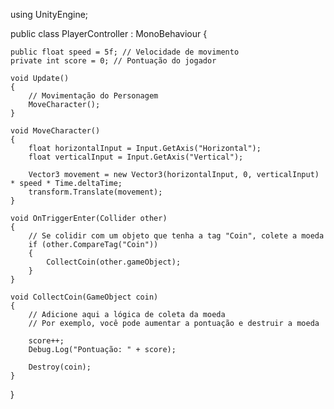 using UnityEngine;

public class PlayerController : MonoBehaviour
{
   
    public float speed = 5f; // Velocidade de movimento
    private int score = 0; // Pontuação do jogador

    void Update()
    {
        // Movimentação do Personagem
        MoveCharacter();
    }

    void MoveCharacter()
    {
        float horizontalInput = Input.GetAxis("Horizontal");
        float verticalInput = Input.GetAxis("Vertical");

        Vector3 movement = new Vector3(horizontalInput, 0, verticalInput) * speed * Time.deltaTime;
        transform.Translate(movement);
    }

    void OnTriggerEnter(Collider other)
    {
        // Se colidir com um objeto que tenha a tag "Coin", colete a moeda
        if (other.CompareTag("Coin"))
        {
            CollectCoin(other.gameObject);
        }
    }

    void CollectCoin(GameObject coin)
    {
        // Adicione aqui a lógica de coleta da moeda
        // Por exemplo, você pode aumentar a pontuação e destruir a moeda
     
        score++;
        Debug.Log("Pontuação: " + score);

        Destroy(coin);
    }
}
